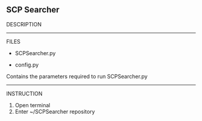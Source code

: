 SCP Searcher
-------------------
DESCRIPTION



-------------------
FILES

- SCPSearcher.py

- config.py

Contains the parameters required to run SCPSearcher.py 

-------------------
INSTRUCTION

1. Open terminal
2. Enter ~/SCPSearcher repository
